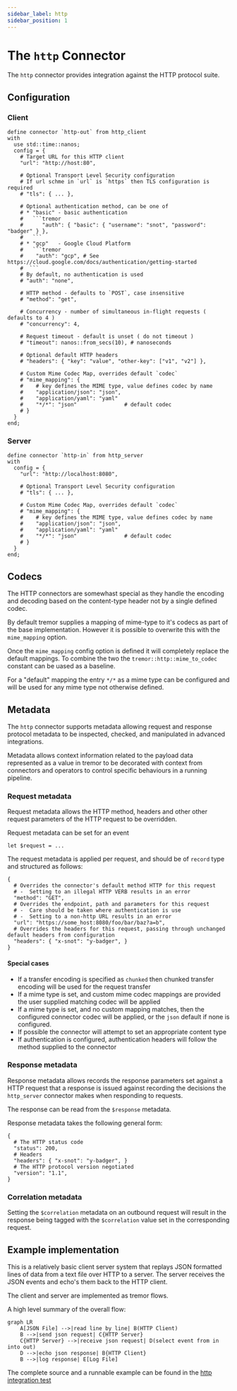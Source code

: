 ```yaml
---
sidebar_label: http
sidebar_position: 1
---
```


# The `http` Connector

The `http` connector provides integration against the HTTP protocol suite.

## Configuration

### Client

```tremor title="config.troy"
define connector `http-out` from http_client
with
  use std::time::nanos;
  config = {
    # Target URL for this HTTP client
    "url": "http://host:80",

    # Optional Transport Level Security configuration
    # If url schme in `url` is `https` then TLS configuration is required
    # "tls": { ... },

    # Optional authentication method, can be one of
    # * "basic" - basic authentication
    #   ```tremor
    #      "auth": { "basic": { "username": "snot", "password": "badger" } },
    #   ```
    # * "gcp"   - Google Cloud Platform
    #   ```tremor
    #    "auth": "gcp", # See https://cloud.google.com/docs/authentication/getting-started
    #  ```
    # By default, no authentication is used
    # "auth": "none",

    # HTTP method - defaults to `POST`, case insensitive
    # "method": "get",
    
    # Concurrency - number of simultaneous in-flight requests ( defaults to 4 )
    # "concurrency": 4,

    # Request timeout - default is unset ( do not timeout )
    # "timeout": nanos::from_secs(10), # nanoseconds

    # Optional default HTTP headers
    # "headers": { "key": "value", "other-key": ["v1", "v2"] },

    # Custom Mime Codec Map, overrides default `codec`
    # "mime_mapping": {
    #    # key defines the MIME type, value defines codec by name 
    #    "application/json": "json",
    #    "application/yaml": "yaml"
    #    "*/*": "json"               # default codec
    # }
  }
end;
```

### Server

```tremor title="config.troy"
define connector `http-in` from http_server
with
  config = { 
    "url": "http://localhost:8080",

    # Optional Transport Level Security configuration
    # "tls": { ... },

    # Custom Mime Codec Map, overrides default `codec`
    # "mime_mapping": {
    #    # key defines the MIME type, value defines codec by name 
    #    "application/json": "json",
    #    "application/yaml": "yaml"
    #    "*/*": "json"               # default codec
    # }
  }
end;
```

## Codecs

The HTTP connectors are somewhast special as they handle the encoding and decoding based on the content-type header not by a single defined codec.

By default tremor supplies a  mapping of mime-type to it's codecs as part of the base implementation. However it is possible to overwrite this with the `mime_mapping` option.

Once the `mime_mapping` config option is defined it will completely replace the default mappings. To combine the two the `tremor::http::mime_to_codec` constant can be uased as a baseline.

For a "default" mapping the entry `*/*` as a mime type can be configured and will be used for any mime type not otherwise defined.

## Metadata

The `http` connector supports metadata allowing request and response
protocol metadata to be inspected, checked, and manipulated in advanced
integrations.

Metadata allows context information related to the payload data represented as a value in tremor to be decorated with context from
connectors and operators to control specific behaviours in a running
pipeline.

### Request metadata

Request metadata allows the HTTP method, headers and other other request parameters of the HTTP request to be overridden.

Request metadata can be set for an event

```tremor
let $request = ...
```

The request metadata is applied per request, and should be of `record` type and structured as follows:

```tremor
{
  # Overrides the connector's default method HTTP for this request  
  # -  Setting to an illegal HTTP VERB results in an error
  "method": "GET", 
  # Overrides the endpoint, path and parameters for this request
  # -  Care should be taken where authentication is use
  # -  Setting to a non-http URL results in an error
  "url": "https://some_host:8080/foo/bar/baz?a=b",
  # Overrides the headers for this request, passing through unchanged default headers from configuration
  "headers": { "x-snot": "y-badger", }
}
```

#### Special cases

- If a transfer encoding is specified as `chunked` then chunked transfer encoding will be used for the request transfer
- If a mime type is set, and custom mime codec mappings are provided the
  user supplied matching codec will be applied
- If a mime type is set, and no custom mapping matches, then the configured
  connector codec will be applied, or the `json` default if none is configured.
- If possible the connector will attempt to set an appropriate content type
- If authentication is configured, authentication headers will follow the method supplied to the connector

### Response metadata

Response metadata allows records the response parameters set against a HTTP request that
a response is issued against recording the decisions the `http_server` connector makes
when responding to requests.

The response can be read from the `$response` metadata.

Response metadata takes the following general form:

```tremor
{
  # The HTTP status code
  "status": 200, 
  # Headers
  "headers": { "x-snot": "y-badger", }
  # The HTTP protocol version negotiated
  "version": "1.1",
}
```

### Correlation metadata

Setting the `$correlation` metadata on an outbound request will result in the response
being tagged with the `$correlation` value set in the corresponding request.


## Example implementation

This is a relatively basic client server system that replays JSON formatted lines of data from a text file over HTTP to a server. The
server receives the JSON events and echo's them back to the HTTP client.

The client and server are implemented as tremor flows.

A high level summary of the overall flow:

```mermaid
graph LR
    A[JSON File] -->|read line by line| B(HTTP Client)
    B -->|send json request| C{HTTP Server}
    C{HTTP Server} -->|receive json request| D(select event from in into out)
    D -->|echo json response| B{HTTP Client}
    B -->|log response| E[Log File]
```

The complete source and a runnable example can be found in the [http integration test](https://github.com/tremor-rs/tremor-runtime/blob/main/tremor-cli/tests/integration/http/config.troy)